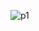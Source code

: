![p1](https://cloud.githubusercontent.com/assets/16949849/14390800/87e5f09a-fdd6-11e5-83b3-0ef0b05cd15c.PNG)